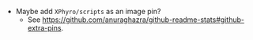 - Maybe add `XPhyro/scripts` as an image pin?
  - See <https://github.com/anuraghazra/github-readme-stats#github-extra-pins>.
